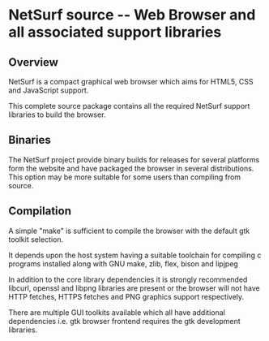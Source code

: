 NetSurf source -- Web Browser and all associated support libraries
==================================================================

Overview
--------

NetSurf is a compact graphical web browser which aims for HTML5, CSS
and JavaScript support.

This complete source package contains all the required NetSurf
support libraries to build the browser.

Binaries
--------

The NetSurf project provide binary builds for releases for several
platforms form the website and have packaged the browser in several
distributions. This option may be more suitable for some users than
compiling from source.

Compilation
-----------

A simple "make" is sufficient to compile the browser with the
default gtk toolkit selection.

It depends upon the host system having a suitable toolchain for
compiling c programs installed along with GNU make, zlib, flex,
bison and lipjpeg

In addition to the core library dependencies it is strongly
recommended libcurl, openssl and libpng libraries are present or the
browser will not have HTTP fetches, HTTPS fetches and PNG graphics
support respectively.

There are multiple GUI toolkits available which all have additional
dependencies i.e. gtk browser frontend requires the gtk development
libraries.

